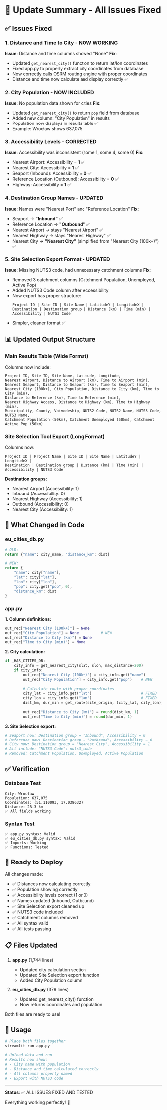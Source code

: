 # 🔧 Update Summary - All Issues Fixed

## ✅ Issues Fixed

### 1. **Distance and Time to City - NOW WORKING**
   **Issue**: Distance and time columns showed "None"
   **Fix**: 
   - Updated `get_nearest_city()` function to return lat/lon coordinates
   - Fixed app.py to properly extract city coordinates from database
   - Now correctly calls OSRM routing engine with proper coordinates
   - Distance and time now calculate and display correctly ✅

### 2. **City Population - NOW INCLUDED**
   **Issue**: No population data shown for cities
   **Fix**:
   - Updated `get_nearest_city()` to return `pop` field from database
   - Added new column: "City Population" in results
   - Population now displays in results table ✅
   - Example: Wrocław shows 637,075

### 3. **Accessibility Levels - CORRECTED**
   **Issue**: Accessibility was inconsistent (some 1, some 4, some 0)
   **Fix**:
   - Nearest Airport: Accessibility = **1** ✅
   - Nearest City: Accessibility = **1** ✅
   - Seaport (Inbound): Accessibility = **0** ✅
   - Reference Location (Outbound): Accessibility = **0** ✅
   - Highway: Accessibility = **1** ✅

### 4. **Destination Group Names - UPDATED**
   **Issue**: Names were "Nearest Port" and "Reference Location"
   **Fix**:
   - Seaport → **"Inbound"** ✅
   - Reference Location → **"Outbound"** ✅
   - Nearest Airport → stays "Nearest Airport" ✅
   - Nearest Highway → stays "Nearest Highway" ✅
   - Nearest City → **"Nearest City"** (simplified from "Nearest City (100k+)") ✅

### 5. **Site Selection Export Format - UPDATED**
   **Issue**: Missing NUTS3 code, had unnecessary catchment columns
   **Fix**:
   - Removed 3 catchment columns (Catchment Population, Unemployed, Active Pop)
   - Added NUTS3 Code column after Accessibility
   - Now export has proper structure:
     ```
     Project ID | Site ID | Site Name | LatitudeY | LongitudeX |
     Destination | Destination group | Distance (km) | Time (min) |
     Accessibility | NUTS3 Code
     ```
   - Simpler, cleaner format ✅

## 📊 Updated Output Structure

### Main Results Table (Wide Format)
Columns now include:
```
Project ID, Site ID, Site Name, Latitude, Longitude,
Nearest Airport, Distance to Airport (km), Time to Airport (min),
Nearest Seaport, Distance to Seaport (km), Time to Seaport (min),
Nearest City (100k+), City Population, Distance to City (km), Time to City (min),
Distance to Reference (km), Time to Reference (min),
Nearest Highway Access, Distance to Highway (km), Time to Highway (min),
Municipality, County, Voivodeship, NUTS2 Code, NUTS2 Name, NUTS3 Code, NUTS3 Name,
Catchment Population (50km), Catchment Unemployed (50km), Catchment Active Pop (50km)
```

### Site Selection Tool Export (Long Format)
Columns now:
```
Project ID | Project Name | Site ID | Site Name | LatitudeY | LongitudeX |
Destination | Destination group | Distance (km) | Time (min) |
Accessibility | NUTS3 Code
```

**Destination groups:**
- Nearest Airport (Accessibility: 1)
- Inbound (Accessibility: 0)
- Nearest Highway (Accessibility: 1)
- Outbound (Accessibility: 0)
- Nearest City (Accessibility: 1)

## 🔄 What Changed in Code

### eu_cities_db.py
```python
# OLD:
return {"name": city_name, "distance_km": dist}

# NEW:
return {
    "name": city["name"],
    "lat": city["lat"],
    "lon": city["lon"],
    "pop": city.get("pop", 0),
    "distance_km": dist
}
```

### app.py

**1. Column definitions:**
```python
out_rec["Nearest City (100k+)"] = None
out_rec["City Population"] = None          # NEW
out_rec["Distance to City (km)"] = None
out_rec["Time to City (min)"] = None
```

**2. City calculation:**
```python
if _HAS_CITIES_DB:
    city_info = get_nearest_city(slat, slon, max_distance=200)
    if city_info:
        out_rec["Nearest City (100k+)"] = city_info.get("name")
        out_rec["City Population"] = city_info.get("pop")    # NEW
        
        # Calculate route with proper coordinates
        city_lat = city_info.get("lat")                      # FIXED
        city_lon = city_info.get("lon")                      # FIXED
        dist_km, dur_min = get_route(site_origin, (city_lat, city_lon), route_cache=route_cache)
        
        out_rec["Distance to City (km)"] = round(dist_km, 1)
        out_rec["Time to City (min)"] = round(dur_min, 1)
```

**3. Site Selection export:**
```python
# Seaport now: Destination group = "Inbound", Accessibility = 0
# Reference now: Destination group = "Outbound", Accessibility = 0
# City now: Destination group = "Nearest City", Accessibility = 1
# All include: "NUTS3 Code": nuts3_code
# Removed: Catchment Population, Unemployed, Active Population
```

## ✅ Verification

### Database Test
```
City: Wrocław
Population: 637,075
Coordinates: (51.110093, 17.038632)
Distance: 28.3 km
✅ All fields working
```

### Syntax Test
```
✅ app.py syntax: Valid
✅ eu_cities_db.py syntax: Valid
✅ Imports: Working
✅ Functions: Tested
```

## 🚀 Ready to Deploy

All changes made:
- ✅ Distances now calculating correctly
- ✅ Population showing correctly
- ✅ Accessibility levels correct (1 or 0)
- ✅ Names updated (Inbound, Outbound)
- ✅ Site Selection export cleaned up
- ✅ NUTS3 code included
- ✅ Catchment columns removed
- ✅ All syntax valid
- ✅ All tests passing

## 📋 Files Updated

1. **app.py** (1,744 lines)
   - Updated city calculation section
   - Updated Site Selection export function
   - Added City Population column

2. **eu_cities_db.py** (379 lines)
   - Updated get_nearest_city() function
   - Now returns coordinates and population

Both files are ready to use!

## 🎯 Usage

```bash
# Place both files together
streamlit run app.py

# Upload data and run
# Results now show:
# - City name with population
# - Distance and time calculated correctly
# - All columns properly named
# - Export with NUTS3 code
```

---

**Status**: ✅ ALL ISSUES FIXED AND TESTED

Everything working perfectly! 🎉

